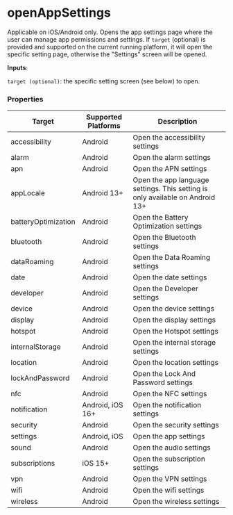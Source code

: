 # openAppSettings
Applicable on iOS/Android only. Opens the app settings page where the user can manage app permissions and settings. If `target` (optional) is provided and supported on the current running platform, it will open the specific setting page, otherwise the "Settings" screen will be opened.

**Inputs**:

`target (optional)`: the specific setting screen (see below) to open.

### Properties
| Target | Supported Platforms | Description |
| ------ | ------------------- | ----------- |
| accessibility       | Android                 | Open the accessibility settings |
| alarm               | Android                 | Open the alarm settings |
| apn                 | Android                 | Open the APN settings |
| appLocale           | Android 13+             | Open the app language settings. This setting is only available on Android 13+ |
| batteryOptimization | Android                 | Open the Battery Optimization settings |
| bluetooth           | Android                 | Open the Bluetooth settings |
| dataRoaming         | Android                 | Open the Data Roaming settings |
| date                | Android                 | Open the date settings |
| developer           | Android                 | Open the Developer settings |
| device              | Android                 | Open the device settings |
| display             | Android                 | Open the display settings |
| hotspot             | Android                 | Open the Hotspot settings |
| internalStorage     | Android                 | Open the internal storage settings |
| location            | Android                 | Open the location settings |
| lockAndPassword     | Android                 | Open the Lock And Password settings |
| nfc                 | Android                 | Open the NFC settings |
| notification        | Android, iOS 16+        | Open the notification settings |
| security            | Android                 | Open the security settings |
| settings            | Android, iOS            | Open the app settings |
| sound               | Android                 | Open the audio settings |
| subscriptions       | iOS 15+                 | Open the subscription settings |
| vpn                 | Android                 | Open the VPN settings |
| wifi                | Android                 | Open the wifi settings |
| wireless            | Android                 | Open the wireless settings |